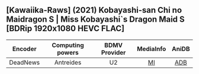 ## [Kawaiika-Raws] (2021) Kobayashi-san Chi no Maidragon S | Miss Kobayashi`s Dragon Maid S [BDRip 1920x1080 HEVC FLAC]

| Encoder  | Computing powers | BDMV Provider | MediaInfo | AniDB |
| :------: | :--------------: | :-----------: | :-------: | :---: |
| DeadNews |    Antreides     |      U2       |   [MI]    | [ADB] |

[adb]: https://anidb.net/anime/14678
[mi]: https://bin.disroot.org/?25f4cfa7ccd22a75#9e7vsnFJrLLJxXvcqNXtoWdNL1bxpD9zW77WmNn5ceme
